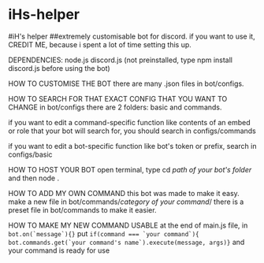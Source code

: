 # iHs-helper
#iH's helper
##extremely customisable bot for discord.
if you want to use it, CREDIT ME, because i spent a lot of time setting this up.

DEPENDENCIES:
node.js discord.js (not preinstalled, type npm install discord.js before using the bot)

HOW TO CUSTOMISE THE BOT
there are many .json files in bot/configs. 

HOW TO SEARCH FOR THAT EXACT CONFIG THAT YOU WANT TO CHANGE
in bot/configs there are 2 folders: basic and commands.

if you want to edit a command-specific function like contents of an embed or role that your bot will search for, you should search in configs/commands

if you want to edit a bot-specific function like bot's token or prefix, search in configs/basic

HOW TO HOST YOUR BOT
open terminal, type cd *path of your bot's folder* and then node .

HOW TO ADD MY OWN COMMAND
this bot was made to make it easy. make a new file in bot/commands/*category of your command*/
there is a preset file in bot/commands to make it easier.

HOW TO MAKE MY NEW COMMAND USABLE
at the end of main.js file, in ```bot.on(`message`){}``` put 
```if(command === `your command`){ bot.commands.get(`your command's name`).execute(message, args)}``` and your command is ready for use


